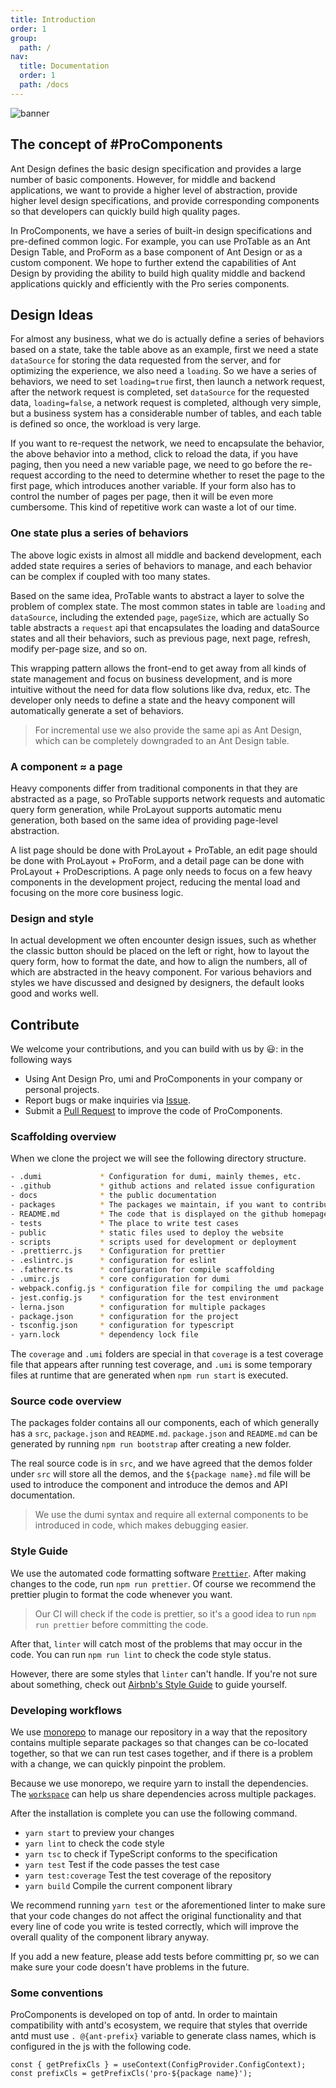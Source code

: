 ```yaml
---
title: Introduction
order: 1
group:
  path: /
nav:
  title: Documentation
  order: 1
  path: /docs
---
```


![banner](https://gw.alipayobjects.com/zos/antfincdn/7VBnGHwjaW/bianzu%2525202.svg)

## The concept of #ProComponents

Ant Design defines the basic design specification and provides a large number of basic components. However, for middle and backend applications, we want to provide a higher level of abstraction, provide higher level design specifications, and provide corresponding components so that developers can quickly build high quality pages.

In ProComponents, we have a series of built-in design specifications and pre-defined common logic. For example, you can use ProTable as an Ant Design Table, and ProForm as a base component of Ant Design or as a custom component. We hope to further extend the capabilities of Ant Design by providing the ability to build high quality middle and backend applications quickly and efficiently with the Pro series components.

## Design Ideas

For almost any business, what we do is actually define a series of behaviors based on a state, take the table above as an example, first we need a state `dataSource` for storing the data requested from the server, and for optimizing the experience, we also need a `loading`. So we have a series of behaviors, we need to set `loading=true` first, then launch a network request, after the network request is completed, set `dataSource` for the requested data, `loading=false`, a network request is completed, although very simple, but a business system has a considerable number of tables, and each table is defined so once, the workload is very large.

If you want to re-request the network, we need to encapsulate the behavior, the above behavior into a method, click to reload the data, if you have paging, then you need a new variable page, we need to go before the re-request according to the need to determine whether to reset the page to the first page, which introduces another variable. If your form also has to control the number of pages per page, then it will be even more cumbersome. This kind of repetitive work can waste a lot of our time.

### One state plus a series of behaviors

The above logic exists in almost all middle and backend development, each added state requires a series of behaviors to manage, and each behavior can be complex if coupled with too many states.

Based on the same idea, ProTable wants to abstract a layer to solve the problem of complex state. The most common states in table are `loading` and `dataSource`, including the extended `page`, `pageSize`, which are actually So table abstracts a `request` api that encapsulates the loading and dataSource states and all their behaviors, such as previous page, next page, refresh, modify per-page size, and so on.

This wrapping pattern allows the front-end to get away from all kinds of state management and focus on business development, and is more intuitive without the need for data flow solutions like dva, redux, etc. The developer only needs to define a state and the heavy component will automatically generate a set of behaviors.

> For incremental use we also provide the same api as Ant Design, which can be completely downgraded to an Ant Design table.

### A component ≈ a page

Heavy components differ from traditional components in that they are abstracted as a page, so ProTable supports network requests and automatic query form generation, while ProLayout supports automatic menu generation, both based on the same idea of providing page-level abstraction.

A list page should be done with ProLayout + ProTable, an edit page should be done with ProLayout + ProForm, and a detail page can be done with ProLayout + ProDescriptions. A page only needs to focus on a few heavy components in the development project, reducing the mental load and focusing on the more core business logic.

### Design and style

In actual development we often encounter design issues, such as whether the classic button should be placed on the left or right, how to layout the query form, how to format the date, and how to align the numbers, all of which are abstracted in the heavy component. For various behaviors and styles we have discussed and designed by designers, the default looks good and works well.

## Contribute

We welcome your contributions, and you can build with us by :smiley:: in the following ways

- Using Ant Design Pro, umi and ProComponents in your company or personal projects.
- Report bugs or make inquiries via [Issue](http://github.com/ant-design/pro-components/issues).
- Submit a [Pull Request](http://github.com/ant-design/pro-components/pulls) to improve the code of ProComponents.

### Scaffolding overview

When we clone the project we will see the following directory structure.

```bash
- .dumi             * Configuration for dumi, mainly themes, etc.
- .github           * github actions and related issue configuration
- docs              * the public documentation
- packages          * The packages we maintain, if you want to contribute code, this is where you need to focus most
- README.md         * The code that is displayed on the github homepage
- tests             * The place to write test cases
- public            * static files used to deploy the website
- scripts           * scripts used for development or deployment
- .prettierrc.js    * Configuration for prettier
- .eslintrc.js      * configuration for eslint
- .fatherrc.ts      * configuration for compile scaffolding
- .umirc.js         * core configuration for dumi
- webpack.config.js * configuration file for compiling the umd package
- jest.config.js    * configuration for the test environment
- lerna.json        * configuration for multiple packages
- package.json      * configuration for the project
- tsconfig.json     * configuration for typescript
- yarn.lock         * dependency lock file

```

The `coverage` and `.umi` folders are special in that `coverage` is a test coverage file that appears after running test coverage, and `.umi` is some temporary files at runtime that are generated when `npm run start` is executed.

### Source code overview

The packages folder contains all our components, each of which generally has a `src`, `package.json` and `README.md`. `package.json` and `README.md` can be generated by running `npm run bootstrap` after creating a new folder.

The real source code is in `src`, and we have agreed that the demos folder under `src` will store all the demos, and the `${package name}.md` file will be used to introduce the component and introduce the demos and API documentation.

> We use the dumi syntax and require all external components to be introduced in code, which makes debugging easier.

### Style Guide

We use the automated code formatting software [`Prettier`](https://prettier.io/). After making changes to the code, run `npm run prettier`. Of course we recommend the prettier plugin to format the code whenever you want.

> Our CI will check if the code is prettier, so it's a good idea to run `npm run prettier` before committing the code.

After that, `linter` will catch most of the problems that may occur in the code. You can run `npm run lint` to check the code style status.

However, there are some styles that `linter` can't handle. If you're not sure about something, check out [Airbnb's Style Guide](https://github.com/airbnb/javascript) to guide yourself.

### Developing workflows

We use [monorepo](https://danluu.com/monorepo/) to manage our repository in a way that the repository contains multiple separate packages so that changes can be co-located together, so that we can run test cases together, and if there is a problem with a change, we can quickly pinpoint the problem.

Because we use monorepo, we require yarn to install the dependencies. The [`workspace`](https://classic.yarnpkg.com/en/docs/workspaces#search) can help us share dependencies across multiple packages.

After the installation is complete you can use the following command.

- `yarn start` to preview your changes
- `yarn lint` to check the code style
- `yarn tsc` to check if TypeScript conforms to the specification
- `yarn test` Test if the code passes the test case
- `yarn test:coverage` Test the test coverage of the repository
- `yarn build` Compile the current component library

We recommend running `yarn test` or the aforementioned linter to make sure that your code changes do not affect the original functionality and that every line of code you write is tested correctly, which will improve the overall quality of the component library anyway.

If you add a new feature, please add tests before committing pr, so we can make sure your code doesn't have problems in the future.

### Some conventions

ProComponents is developed on top of antd. In order to maintain compatibility with antd's ecosystem, we require that styles that override antd must use `. @{ant-prefix}` variable to generate class names, which is configured in the js with the following code.

```tsx | pure
const { getPrefixCls } = useContext(ConfigProvider.ConfigContext);
const prefixCls = getPrefixCls('pro-${package name}');
```
